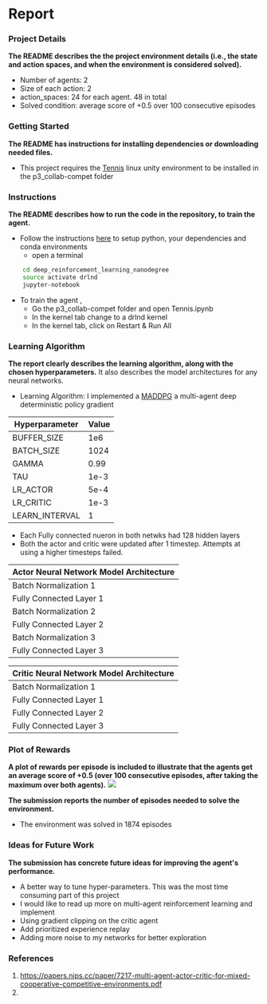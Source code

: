 # Report

### Project Details
**The README describes the the project environment details (i.e., the state and action spaces, and when the environment 
is considered solved).**

* Number of agents: 2
* Size of each action: 2
* action_spaces: 24 for each agent. 48 in total
* Solved condition: average score of +0.5 over 100 consecutive episodes

### Getting Started
**The README has instructions for installing dependencies or downloading needed files.**
 * This project requires the [Tennis](https://s3-us-west-1.amazonaws.com/udacity-drlnd/P3/Tennis/Tennis_Linux.zip) 
 linux unity environment to be installed in the p3_collab-compet folder 

### Instructions
**The README describes how to run the code in the repository, to train the agent.**
* Follow the instructions [here](https://github.com/udacity/deep-reinforcement-learning#dependencies) to setup python,
 your dependencies and conda environments
  * open a terminal  
```bash
    cd deep_reinforcement_learning_nanodegree
    source activate drlnd
    jupyter-notebook 
```
* To train the agent , 
    * Go the p3_collab-compet folder and open Tennis.ipynb
    * In the kernel tab change to a drlnd kernel
    * In the kernel tab, click on Restart & Run All


### Learning Algorithm
**The report clearly describes the learning algorithm, along with the chosen hyperparameters.** 
It also describes the model architectures for any neural networks.
* Learning Algorithm: I implemented a [MADDPG](https://papers.nips.cc/paper/7217-multi-agent-actor-critic-for-mixed-cooperative-competitive-environments.pdf)
a multi-agent deep deterministic policy gradient

|Hyperparameter |Value |
| ------ | ------ |
| BUFFER_SIZE | 1e6 |
| BATCH_SIZE | 1024 |
| GAMMA | 0.99 |
| TAU | 1e-3 |
| LR_ACTOR | 5e-4 |
|LR_CRITIC |1e-3 |
| LEARN_INTERVAL | 1 |

* Each Fully connected nueron in both netwks had 128 hidden layers 
* Both the actor and critic were updated after 1 timestep. Attempts at using a higher timesteps failed.

|Actor Neural Network Model Architecture |
| ------ |
| Batch Normalization 1 |
| Fully Connected Layer 1 |
| Batch Normalization 2 |
| Fully Connected Layer 2 |
| Batch Normalization 3 |
| Fully Connected Layer 3 |

|Critic Neural Network Model Architecture |
| ------ |
| Batch Normalization 1 | 
| Fully Connected Layer 1 | 
| Fully Connected Layer 2 | 
| Fully Connected Layer 3 | 




### Plot of Rewards

**A plot of rewards per episode is included to illustrate that the agents get an average score of +0.5 
(over 100 consecutive episodes, after taking the maximum over both agents).**
![](https://github.com/ChuChuIgbokwe/deep_reinforcement_learning_nanodegree/blob/master/p3_collab-compet/p3_plot.png)

**The submission reports the number of episodes needed to solve the environment.**
* The environment was solved in 1874  episodes

### Ideas for Future Work
**The submission has concrete future ideas for improving the agent's performance.**
* A better way to tune hyper-parameters. This was the most time consuming part of this project
* I would like to read up more on multi-agent reinforcement learning and implement 
* Using gradient clipping on the critic agent
* Add prioritized experience replay
* Adding  more noise to my networks for better exploration


### References
1. https://papers.nips.cc/paper/7217-multi-agent-actor-critic-for-mixed-cooperative-competitive-environments.pdf
2. 
